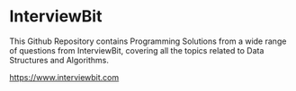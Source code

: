 # InterviewBit

This Github Repository contains Programming Solutions from a wide range of questions from InterviewBit, covering all the topics related to Data Structures and Algorithms.

https://www.interviewbit.com
